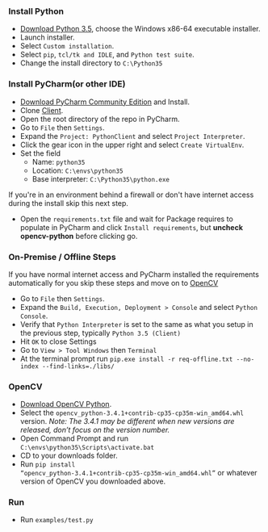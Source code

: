 ### Install Python
- [Download Python 3.5](https://www.python.org/downloads/release/python-353/), choose the Windows x86-64 executable installer.
- Launch installer.
- Select `Custom installation`.
- Select `pip`, `tcl/tk and IDLE`, and `Python test suite`.
- Change the install directory to `C:\Python35`

### Install PyCharm(or other IDE)
- [Download PyCharm Community Edition](https://www.jetbrains.com/pycharm/download/#section=windows) and Install. 
- Clone [Client](https://github.com/monoDriveIO/Client.git).
- Open the root directory of the repo in PyCharm.
- Go to `File` then `Settings`.
- Expand the `Project: PythonClient` and select `Project Interpreter`.
- Click the gear icon in the upper right and select `Create VirtualEnv`.
- Set the field
  - Name: `python35`
  - Location: `C:\envs\python35`
  - Base interpreter: `C:\Python35\python.exe`

If you're in an environment behind a firewall or don't have internet access during the install skip this next step.

- Open the `requirements.txt` file and wait for Package requires to populate in PyCharm and click `Install requirements`, but **uncheck opencv-python** before clicking go.

### On-Premise / Offline Steps
If you have normal internet access and PyCharm installed the requirements automatically for you skip these steps and move on to [OpenCV](#opencv)
- Go to `File` then `Settings`.
- Expand the `Build, Execution, Deployment > Console` and select `Python Console`.
- Verify that `Python Interpreter` is set to the same as what you setup in the previous step, typically `Python 3.5 (Client)`
- Hit `OK` to close Settings
- Go to `View > Tool Windows` then `Terminal`
- At the terminal prompt run `pip.exe install -r req-offline.txt --no-index --find-links=./libs/`

### OpenCV
- [Download OpenCV Python](http://www.lfd.uci.edu/~gohlke/pythonlibs/#opencv).
- Select the `opencv_python‑3.4.1+contrib‑cp35‑cp35m‑win_amd64.whl` version. *Note: The 3.4.1 may be different when new versions are released, don’t focus on the version number.*
- Open Command Prompt and run `C:\envs\python35\Scripts\activate.bat`
- CD to your downloads folder.
- Run `pip install “opencv_python‑3.4.1+contrib‑cp35‑cp35m‑win_amd64.whl”` or whatever version of OpenCV you downloaded above.

### Run
- Run `examples/test.py`
